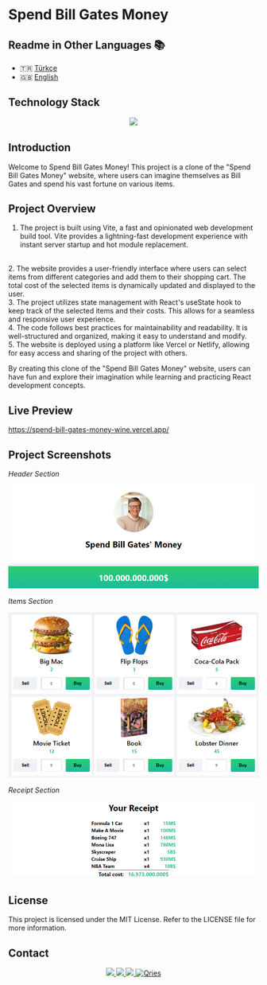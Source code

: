 # Spend Bill Gates Money

## Readme in Other Languages :books:

- :tr: [Türkçe](README_TR.md)
- :uk: [English](README.md)

## Technology Stack

<p align="center">
    <img src="https://skillicons.dev/icons?i=javascript,vite,html,css,react,vscode,git,github" height="75" />
</p>

## Introduction

Welcome to Spend Bill Gates Money! This project is a clone of the "Spend Bill Gates Money" website, where users can imagine themselves as Bill Gates and spend his vast fortune on various items.

## Project Overview

1. The project is built using Vite, a fast and opinionated web development build tool. Vite provides a lightning-fast development experience with instant server startup and hot module replacement.
<br>
2. The website provides a user-friendly interface where users can select items from different categories and add them to their shopping cart. The total cost of the selected items is dynamically updated and displayed to the user.
<br>
3. The project utilizes state management with React's useState hook to keep track of the selected items and their costs. This allows for a seamless and responsive user experience.
<br>
4. The code follows best practices for maintainability and readability. It is well-structured and organized, making it easy to understand and modify.
<br>
5. The website is deployed using a platform like Vercel or Netlify, allowing for easy access and sharing of the project with others.
<br>

By creating this clone of the "Spend Bill Gates Money" website, users can have fun and explore their imagination while learning and practicing React development concepts.

## Live Preview

https://spend-bill-gates-money-wine.vercel.app/

## Project Screenshots

*Header Section*

<img src="Images/ProjectScreenShots/header-section.png" alt="Home Section" width="800" />

*Items Section*

<img src="Images/ProjectScreenShots/items-section.png" alt="Classes Section" width="800" />

*Receipt Section*

<img src="Images/ProjectScreenShots/receipt-section.png" alt="Classes Section" width="800"  />

## License

This project is licensed under the MIT License. Refer to the LICENSE file for more information.

## Contact

<p align="center">
  <a href="https://github.com/Bpolat0">
    <img src="https://skillicons.dev/icons?i=github" height="75" />

  <a href="https://discord.com/users/m.batuhanpolat">
    <img src="https://skillicons.dev/icons?i=discord" height="75" />

  <a href="https://www.linkedin.com/in/mehmetbatuhanpolat/">
    <img src="https://skillicons.dev/icons?i=linkedin" height="75" />
  </a>
  <a href="https://app.patika.dev/bpolat">
    <img alt="Qries" src="https://patika-prod.s3.eu-central-1.amazonaws.com/staticFiles/patikaLogo.png"
         width="90" height="90"> </a>
</p>

